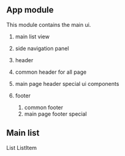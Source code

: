 ## App module

This module contains the  main ui.

1. main list view
2. side navigation panel
3. header

  1. common header for all page
  2. main page header special  ui components

4. footer

   1. common footer
   2. main page footer special

## Main list

  List 
  ListItem
  
## 